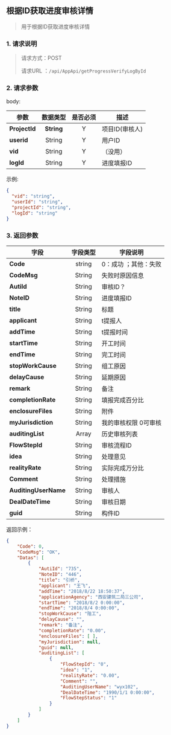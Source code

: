 ## 根据ID获取进度审核详情

> 用于根据ID获取进度审核详情

### 1. 请求说明

> 请求方式：POST
>
> 请求URL ：`/api/AppApi/getProgressVerifyLogById`

### 2. 请求参数

body:

| **参数**                | **数据类型** |  是否必须  | 描述     |
| ------------------------- | :--------: | :--: | ------------------------------------------------------------ |
| **ProjectId** | **String** |  Y   | 项目ID(审核人)                                               |
| **userid** | String | Y | 用户ID |
| **vid** | String | Y | （没用） |
| **logId** | String | Y | 进度填报ID |

示例:

``` json
{
  "vid": "string",
  "userId": "string",
  "projectId": "string",
  "logId": "string"
}
```
### 3. 返回参数

| 字段                 | 字段类型 | 字段说明             |
| -------------------- | :------: | -------------------- |
| **Code**             |  string  | 0：成功 ；其他：失败 |
| **CodeMsg**          |  String  | 失败时原因信息       |
| **AutiId**           |  String  | 审核ID？             |
| **NoteID**           |  String  | 进度填报ID           |
| **title**            |  String  | 标题                 |
| **applicant**        |  String  | t提报人              |
| **addTime**          |  String  | t提报时间            |
| **startTime**        |  String  | 开工时间             |
| **endTime**          |  String  | 完工时间             |
| **stopWorkCause**    |  String  | 组工原因             |
| **delayCause**       |  String  | 延期原因             |
| **remark**           |  String  | 备注                 |
| **completionRate**   |  String  | 填报完成百分比       |
| **enclosureFiles**   |  String  | 附件                 |
| **myJurisdiction**   |  String  | 我的审核权限 0可审核 |
| **auditingList**     |  Array   | 历史审核列表         |
| **FlowStepId**       |  String  | 审核流程ID           |
| **idea**             |  String  | 处理意见             |
| **realityRate**      |  String  | 实际完成万分比       |
| **Comment**          |  String  | 处理措施             |
| **AuditingUserName** |  String  | 审核人               |
| **DealDateTime**     |  String  | 审核日期             |
| **guid**             |  String  | 构件ID               |



返回示例：

```json
{
    "Code": 0, 
    "CodeMsg": "OK", 
    "Datas": [
        {
            "AutiId": "735", 
            "NoteID": "446", 
            "title": "引桥", 
            "applicant": "王飞", 
            "addTime": "2018/8/22 18:50:37", 
            "applicationAgency": "西安建筑二局三公司", 
            "startTime": "2018/8/2 0:00:00", 
            "endTime": "2018/8/4 0:00:00", 
            "stopWorkCause": "阻工", 
            "delayCause": "", 
            "remark": "备注", 
            "completionRate": "0.00", 
            "enclosureFiles": [ ], 
            "myJurisdiction": null, 
            "guid": null, 
            "auditingList": [
                {
                    "FlowStepId": "0", 
                    "idea": "1", 
                    "realityRate": "0.00", 
                    "Comment": "", 
                    "AuditingUserName": "wyx102", 
                    "DealDateTime": "1990/1/1 0:00:00", 
                    "FlowStepStatus": "1"
                }
            ]
        }
    ]
}
```